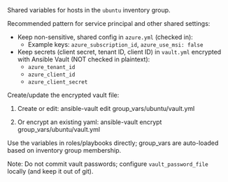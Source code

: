 Shared variables for hosts in the `ubuntu` inventory group.

Recommended pattern for service principal and other shared settings:

- Keep non-sensitive, shared config in `azure.yml` (checked in):
  - Example keys: `azure_subscription_id`, `azure_use_msi: false`
- Keep secrets (client secret, tenant ID, client ID) in `vault.yml` encrypted with Ansible Vault (NOT checked in plaintext):
  - `azure_tenant_id`
  - `azure_client_id`
  - `azure_client_secret`

Create/update the encrypted vault file:

1) Create or edit:
   ansible-vault edit group_vars/ubuntu/vault.yml

2) Or encrypt an existing yaml:
   ansible-vault encrypt group_vars/ubuntu/vault.yml

Use the variables in roles/playbooks directly; group_vars are auto-loaded based on inventory group membership.

Note: Do not commit vault passwords; configure `vault_password_file` locally (and keep it out of git).
